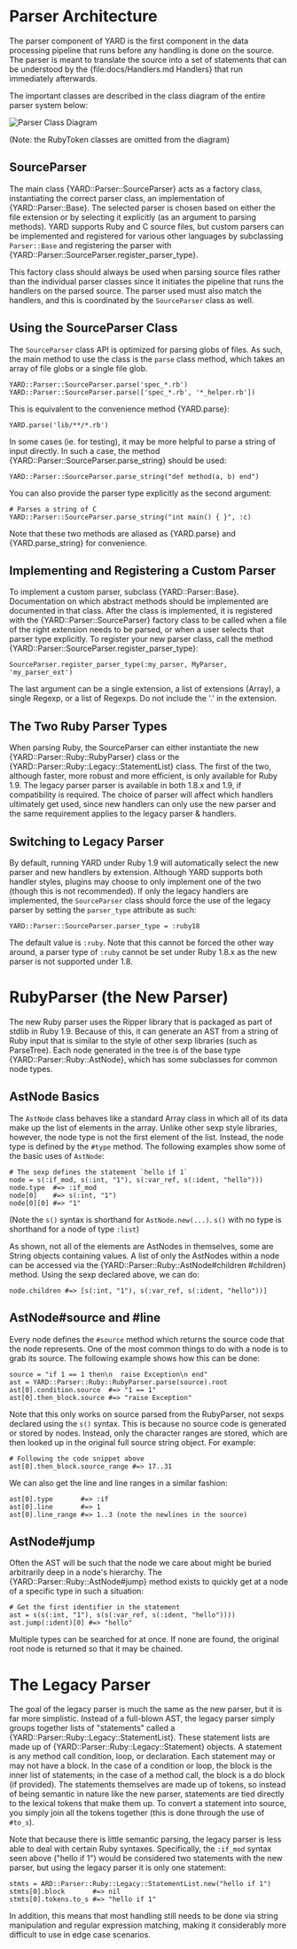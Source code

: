 Parser Architecture
===================

The parser component of YARD is the first component in the data processing pipeline
that runs before any handling is done on the source. The parser is meant to translate
the source into a set of statements that can be understood by the {file:docs/Handlers.md Handlers}
that run immediately afterwards.

The important classes are described in the class diagram of the entire parser 
system below:

![Parser Class Diagram](images/parser-class-diagram.png)

(Note: the RubyToken classes are omitted from the diagram)

SourceParser
------------

The main class {YARD::Parser::SourceParser} acts as a factory class, instantiating
the correct parser class, an implementation of {YARD::Parser::Base}. The selected parser
is chosen based on either the file extension or by selecting it explicitly (as an argument
to parsing methods). YARD supports Ruby and C source files, but custom parsers can
be implemented and registered for various other languages by subclassing `Parser::Base`
and registering the parser with {YARD::Parser::SourceParser.register_parser_type}.

This factory class should always be used when parsing source files rather than 
the individual parser classes since it initiates the pipeline that runs the
handlers on the parsed source. The parser used must also match the handlers,
and this is coordinated by the `SourceParser` class as well.

Using the SourceParser Class
----------------------------

The `SourceParser` class API is optimized for parsing globs of files. As such,
the main method to use the class is the `parse` class method, which takes an
array of file globs or a single file glob.

    YARD::Parser::SourceParser.parse('spec_*.rb')
    YARD::Parser::SourceParser.parse(['spec_*.rb', '*_helper.rb'])
    
This is equivalent to the convenience method {YARD.parse}:

    YARD.parse('lib/**/*.rb')
    
In some cases (ie. for testing), it may be more helpful to parse a string of input
directly. In such a case, the method {YARD::Parser::SourceParser.parse_string} should be
used:

    YARD::Parser::SourceParser.parse_string("def method(a, b) end")
    
You can also provide the parser type explicitly as the second argument:

    # Parses a string of C
    YARD::Parser::SourceParser.parse_string("int main() { }", :c)
    
Note that these two methods are aliased as {YARD.parse} and {YARD.parse_string} for 
convenience.
    
Implementing and Registering a Custom Parser
--------------------------------------------

To implement a custom parser, subclass {YARD::Parser::Base}. Documentation on which
abstract methods should be implemented are documented in that class. After the class
is implemented, it is registered with the {YARD::Parser::SourceParser} factory class
to be called when a file of the right extension needs to be parsed, or when a user
selects that parser type explicitly. To register your new parser class, call the 
method {YARD::Parser::SourceParser.register_parser_type}:

    SourceParser.register_parser_type(:my_parser, MyParser, 'my_parser_ext')
    
The last argument can be a single extension, a list of extensions (Array), a single Regexp, or a
list of Regexps. Do not include the '.' in the extension.


The Two Ruby Parser Types
-------------------------

When parsing Ruby, the SourceParser can either instantiate the new {YARD::Parser::Ruby::RubyParser}
class or the {YARD::Parser::Ruby::Legacy::StatementList} class. The first of the 
two, although faster, more robust and more efficient, is only available for 
Ruby 1.9. The legacy parser parser is available in both 1.8.x and 1.9, if 
compatibility is required. The choice of parser will affect which handlers 
ultimately get used, since new handlers can only use the new parser and the 
same requirement applies to the legacy parser & handlers.

Switching to Legacy Parser
--------------------------

By default, running YARD under Ruby 1.9 will automatically select the new parser
and new handlers by extension. Although YARD supports both handler styles, plugins
may choose to only implement one of the two (though this is not recommended). If
only the legacy handlers are implemented, the `SourceParser` class should force
the use of the legacy parser by setting the `parser_type` attribute as such:

    YARD::Parser::SourceParser.parser_type = :ruby18
    
The default value is `:ruby`. Note that this cannot be forced the other way around,
a parser type of `:ruby` cannot be set under Ruby 1.8.x as the new parser is not
supported under 1.8.

RubyParser (the New Parser)
===========================

The new Ruby parser uses the Ripper library that is packaged as part of stdlib
in Ruby 1.9. Because of this, it can generate an AST from a string of Ruby input
that is similar to the style of other sexp libraries (such as ParseTree). Each
node generated in the tree is of the base type {YARD::Parser::Ruby::AstNode},
which has some subclasses for common node types.

AstNode Basics
--------------

The `AstNode` class behaves like a standard Array class in which all of its data
make up the list of elements in the array. Unlike other sexp style libraries, however,
the node type is not the first element of the list. Instead, the node type is defined
by the `#type` method. The following examples show some of the basic uses of `AstNode`:

    # The sexp defines the statement `hello if 1`
    node = s(:if_mod, s(:int, "1"), s(:var_ref, s(:ident, "hello")))
    node.type  #=> :if_mod
    node[0]    #=> s(:int, "1")
    node[0][0] #=> "1"
    
(Note the `s()` syntax is shorthand for `AstNode.new(...)`. `s()` with no type
is shorthand for a node of type `:list`)

As shown, not all of the elements are AstNodes in themselves, some are String 
objects containing values. A list of only the AstNodes within a node can be 
accessed via the {YARD::Parser::Ruby::AstNode#children #children} method. Using
the sexp declared above, we can do:

    node.children #=> [s(:int, "1"), s(:var_ref, s(:ident, "hello"))]

AstNode#source and #line
------------------------

Every node defines the `#source` method which returns the source code that the 
node represents. One of the most common things to do with a node is to grab its 
source. The following example shows how this can be done:

    source = "if 1 == 1 then\n  raise Exception\n end"
    ast = YARD::Parser::Ruby::RubyParser.parse(source).root
    ast[0].condition.source  #=> "1 == 1"
    ast[0].then_block.source #=> "raise Exception"
    
Note that this only works on source parsed from the RubyParser, not sexps
declared using the `s()` syntax. This is because no source code is generated
or stored by nodes. Instead, only the character ranges are stored, which are
then looked up in the original full source string object. For example:

    # Following the code snippet above
    ast[0].then_block.source_range #=> 17..31 
    
We can also get the line and line ranges in a similar fashion:

    ast[0].type       #=> :if
    ast[0].line       #=> 1
    ast[0].line_range #=> 1..3 (note the newlines in the source)

AstNode#jump
------------

Often the AST will be such that the node we care about might be buried arbitrarily
deep in a node's hierarchy. The {YARD::Parser::Ruby::AstNode#jump} method exists
to quickly get at a node of a specific type in such a situation:

    # Get the first identifier in the statement
    ast = s(s(:int, "1"), s(s(:var_ref, s(:ident, "hello"))))
    ast.jump(:ident)[0] #=> "hello"
    
Multiple types can be searched for at once. If none are found, the original root
node is returned so that it may be chained.

The Legacy Parser
=================

The goal of the legacy parser is much the same as the new parser, but it is far
more simplistic. Instead of a full-blown AST, the legacy parser simply groups
together lists of "statements" called a {YARD::Parser::Ruby::Legacy::StatementList}. 
These statement lists are made up of {YARD::Parser::Ruby::Legacy::Statement} objects.
A statement is any method call condition, loop, or declaration. Each statement 
may or may not have a block. In the case of a condition or loop, the block is 
the inner list of statements; in the case of a method call, the block is a do 
block (if provided). The statements themselves are made up of tokens, so instead
of being semantic in nature like the new parser, statements are tied directly
to the lexical tokens that make them up. To convert a statement into source, you
simply join all the tokens together (this is done through the use of `#to_s`).

Note that because there is little semantic parsing, the legacy parser is less
able to deal with certain Ruby syntaxes. Specifically, the `:if_mod` syntax
seen above ("hello if 1") would be considered two statements with the new parser,
but using the legacy parser it is only one statement:

    stmts = ARD::Parser::Ruby::Legacy::StatementList.new("hello if 1")
    stmts[0].block       #=> nil
    stmts[0].tokens.to_s #=> "hello if 1"
    
In addition, this means that most handling still needs to be done via string
manipulation and regular expression matching, making it considerably more
difficult to use in edge case scenarios.
